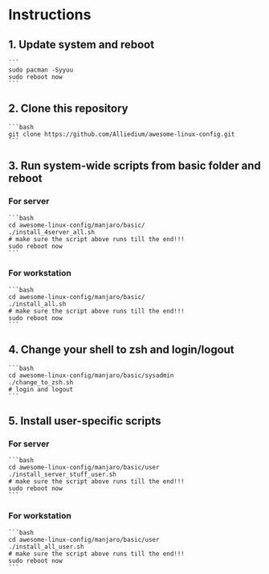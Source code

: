 # Instructions

## 1. Update system and reboot
	```
	sudo pacman -Syyuu
    sudo reboot now
	```
## 2. Clone this repository
	```bash
	git clone https://github.com/Alliedium/awesome-linux-config.git
	```

## 3. Run system-wide scripts from basic folder and reboot

### For server

	```bash
	cd awesome-linux-config/manjaro/basic/
    ./install_4server_all.sh
    # make sure the script above runs till the end!!!
    sudo reboot now
	```
### For workstation

	```bash
	cd awesome-linux-config/manjaro/basic/
    ./install_all.sh
    # make sure the script above runs till the end!!!
    sudo reboot now
	```	
	

## 4. Change your shell to zsh and login/logout
	```bash
	cd awesome-linux-config/manjaro/basic/sysadmin
    ./change_to_zsh.sh
    # login and logout
	```
## 5. Install user-specific scripts

### For server
	```bash
	cd awesome-linux-config/manjaro/basic/user
    ./install_server_stuff_user.sh
    # make sure the script above runs till the end!!!
    sudo reboot now
	```

### For workstation

	```bash
	cd awesome-linux-config/manjaro/basic/user
    ./install_all_user.sh
    # make sure the script above runs till the end!!!
    sudo reboot now
	```
